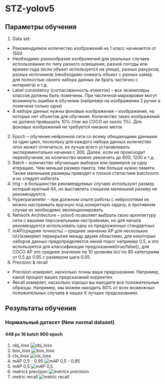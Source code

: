 # STZ-yolov5
## Параметры обучения
1.	Data set:
  + Рекомендуемое количество изображений на 1 класс начинается от 1500
  + Необходимо разнообразие изображений для реальных случаев использования по типу разного освещения, разной погоды или времен года (если объект используется на улице), разных ракурсов, разных источников (необходимо снимать объект с разных камер для полностью своего набора данных ли брать частично с интернета) и т.д.
  + Label consistency (согласованность этикеток) – все экземпляры классов должны быть помечены. При частичной маркировке могут возникнуть ошибки в обучении (например на изображении 2 ручки а помечена только одна)
  + В наборе данных нужны фоновые изображения – изображения, на которых нет объектов для обучения. Количество таких изображений не должно превышать 10% (том же COCO их около 1%). Для фоновых изображений не требуется никаких меток
2.	Epoch – обучение нейронной сети со всему обещающими данными за один цикл, поскольку для каждого набора данных количество эпох может отличаться, их лучше всего устанавливать экспериментально начиная с 300. Далее, если не происходит переобучения, их количество можно увеличить до 600, 1200 и т.д.
3.	Batch – количество обучающих выборок или примеров за одну итерацию. Чем меньше размер пакета, тем больше нужно памяти. Также маленькие размеры приводят к плохой статистике batchnorm и их следует избегать 
4.	Img – в большинстве рекомендуемых случаях используют размер который кратный 64, но выставлять слишком маленький размер не рекомендуется.
5.	Hyperparameter – при должном опыте работы с нейросетями их можно настраивать вручную под конкретную задачу, в противном случае их необходимо эволюционировать 
6.	Network Architecture – yolov5 позволяет выбрать свою архитектуру сети с вашими персональными настройками, но для начала рекомендуется использовать одну из предложенных стандартных 
7.	mAP(средняя точность) – среднее значение AP для нескольких loU(измеряет перекрытие между двумя областями, для некоторых наборов данных предопределяется некий порог например 0.5, и это используется для классификации предсказания(true/false)), для COCO AP это среднее значение по 10 уровням loU по 80 категориям от 0.5 до 0.95 с размером шага 0.05.
8.	Precision & recall
  + Precision измеряет, насколько точны ваши предсказания. Например, какой процент ваших предсказаний корректен.
  + Recall измеряет, насколько хорошо вы находите все положительные образцы. Например, мы можем находить 80% от всех возможных положительных случаев в наших К лучших предсказаниях.

## Результаты обучения
### Нормальный датасет (New normal dataset)
#### 448 px 16 batch 900 epoch
1. obj_loss
![obj_loss](https://user-images.githubusercontent.com/86681516/162638034-56d4a3ce-8af0-4137-8954-c1b750eef164.png)
2. box_loss
![box_loss](https://user-images.githubusercontent.com/86681516/162638028-302fb1c2-8c9d-4f86-8de8-2f601f3bb85f.png)
3. cls_loss
![cls_loss](https://user-images.githubusercontent.com/86681516/162638029-f41e8b20-ff6e-4538-a062-aa7e98440d34.png)
4. mAP 0,5 - 0,95
![mAP 0,5 - 0,95](https://user-images.githubusercontent.com/86681516/162638030-2f5cc349-2d46-4298-96eb-1c4a658775e8.png)
5. mAP 0,5
![mAP 0,5](https://user-images.githubusercontent.com/86681516/162638031-11e71142-d76b-4233-a4fd-1b6518c9509e.png)
6. metrics precision
![metrics precision](https://user-images.githubusercontent.com/86681516/162638032-f361c80e-aa5f-4847-ad2c-da370e8ef792.png)
7. metric recall
![metric recall](https://user-images.githubusercontent.com/86681516/162637930-9c4b0be6-0782-43e1-a0e3-94e67379e418.png)
